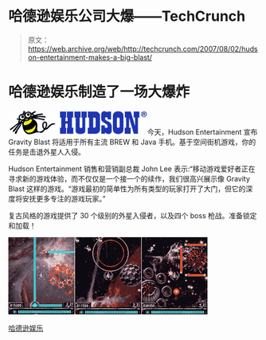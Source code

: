 # 哈德逊娱乐公司大爆——TechCrunch

> 原文：<https://web.archive.org/web/http://techcrunch.com/2007/08/02/hudson-entertainment-makes-a-big-blast/>

# 哈德逊娱乐制造了一场大爆炸

![hudson1.jpg](img/b1109b7c20eac1ee31074b2121b36572.png)今天，Hudson Entertainment 宣布 Gravity Blast 将适用于所有主流 BREW 和 Java 手机。基于空间街机游戏，你的任务是击退外星人入侵。

Hudson Entertainment 销售和营销副总裁 John Lee 表示:“移动游戏爱好者正在寻求新的游戏体验，而不仅仅是一个接一个的续作，我们很高兴展示像 Gravity Blast 这样的游戏。“游戏最初的简单性为所有类型的玩家打开了大门，但它的深度将安抚更多专注的游戏玩家。”

复古风格的游戏提供了 30 个级别的外星入侵者，以及四个 boss 枪战。准备锁定和加载！

![gravityblast.jpg](img/550713e61fa28df96a3dd944848d9e89.png)

[哈德逊娱乐](https://web.archive.org/web/20210123215104/http://www.hudsonent.com/)